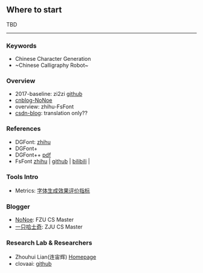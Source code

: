 ## Where to start

TBD

---

### Keywords

- Chinese Character Generation
- ~Chinese Calligraphy Robot~


### Overview
- 2017-baseline: zi2zi [github](https://github.com/kaonashi-tyc/zi2zi)
- [cnblog-NoNoe](https://www.cnblogs.com/Stareven233/)
- overview: zhihu-FsFont
- [csdn-blog](https://blog.csdn.net/m0_61985580/category_11924489.html): translation only??


### References
- DGFont: [zhihu](https://zhuanlan.zhihu.com/p/463907942)
- DGFont+ 
- DGFont++ [pdf](https://arxiv.org/pdf/2212.14742.pdf)
- FsFont [zhihu](https://zhuanlan.zhihu.com/p/542389717) | [github](https://github.com/tlc121/FsFont) | [bilibili](https://www.bilibili.com/video/BV1214y1s7f1/?vd_source=03224d15f9fd3398cab46fd1efc2a018) | 

### Tools Intro
- Metrics: [字体生成效果评价指标](https://blog.fantast.top/2022/03/16/827639831232/)

### Blogger
- [NoNoe](https://www.cnblogs.com/Stareven233/): FZU CS Master
- [一只哈士奇](https://www.zhihu.com/people/shuo-shuo-3-41/posts): ZJU CS Master

### Research Lab & Researchers
- Zhouhui Lian(连宙辉) [Homepage](https://www.icst.pku.edu.cn/zlian/)
- clovaai: [github](https://github.com/clovaai/fewshot-font-generation)